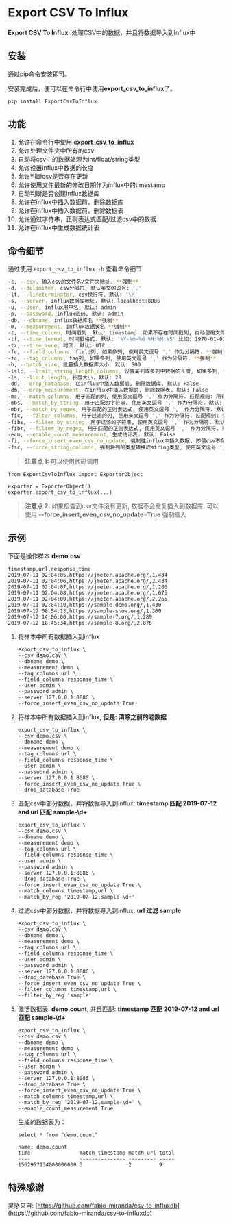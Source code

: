 Export CSV To Influx
====================

**Export CSV To Influx**: 处理CSV中的数据，并且将数据导入到Influx中

## 安装
通过pip命令安装即可。

安装完成后，便可以在命令行中使用**export_csv_to_influx**了。

```
pip install ExportCsvToInflux
```

## 功能

1. 允许在命令行中使用 **export_csv_to_influx**
2. 允许处理文件夹中所有的csv
3. 自动将csv中的数据处理为int/float/string类型
4. 允许设置influx中数据的长度
5. 允许判断csv是否存在更新
6. 允许使用文件最新的修改日期作为influx中的timestamp
7. 自动判断是否创建influx数据库
8. 允许在influx中插入数据前，删除数据库
9. 允许在influx中插入数据前，删除数据表
10. 允许通过字符串，正则表达式匹配/过滤csv中的数据
11. 允许在influx中生成数据统计表

## 命令细节

通过使用 `export_csv_to_influx -h` 查看命令细节

```bash
-c, --csv, 输入csv的文件名/文件夹地址. **强制**
-d, --delimiter, csv分隔符. 默认英文的逗号: ','
-lt, --lineterminator, csv换行符. 默认: '\n'
-s, --server, influx数据库地址. 默认: localhost:8086
-u, --user, influx用户名, 默认: admin
-p, --password, influx密码, 默认: admin
-db, --dbname, influx数据库名 **强制**
-m, --measurement, influx数据表名 **强制**
-t, --time_column, 时间戳列. 默认: timestamp. 如果不存在时间戳列, 自动使用文件最新的修改日期作为时间戳
-tf, --time_format, 时间戳格式. 默认: '%Y-%m-%d %H:%M:%S' 比如: 1970-01-01 00:00:00.
-tz, --time_zone, 时区. 默认: UTC
-fc, --field_columns, field列, 如果多列, 使用英文逗号 ',' 作为分隔符. **强制**
-tc, --tag_columns, tag列, 如果多列, 使用英文逗号 ',' 作为分隔符. **强制**
-b, --batch_size, 批量插入数据库大小. 默认: 500
-lslc, --limit_string_length_columns, 设置某列或多列中数据的长度, 如果多列, 使用英文逗号 ',' 作为分隔符. 默认: None
-ls, --limit_length, 长度大小. 默认: 20
-dd, --drop_database, 在influx中插入数据前, 删除数据库. 默认: False
-dm, --drop_measurement, 在influx中插入数据前, 删除数据表. 默认: False
-mc, --match_columns, 用于匹配的列, 使用英文逗号 ',' 作为分隔符. 匹配规则: 所有匹配成功, 才保留该行. 默认: None
-mbs, --match_by_string, 用于匹配的字符串, 使用英文逗号 ',' 作为分隔符. 默认: None
-mbr, --match_by_regex, 用于匹配的正则表达式, 使用英文逗号 ',' 作为分隔符. 默认: None
-fic, --filter_columns, 用于过滤的列, 使用英文逗号 ',' 作为分隔符. 匹配规则: 任意一个过滤成功, 便过滤该行. 默认: None
-fibs, --filter_by_string, 用于过滤的字符串, 使用英文逗号 ',' 作为分隔符. 默认: None
-fibr, --filter_by_regex, 用于匹配的正则表达式, 使用英文逗号 ',' 作为分隔符. 默认: None
-ecm, --enable_count_measurement, 生成统计表. 默认: False
-fi, --force_insert_even_csv_no_update, 强制往influx中插入数据, 即使csv不存在更新. 默认: False
-fsc, --force_string_columns, 强制将列的类型转换成string类型, 使用英文逗号 ',' 作为分隔符. 默认: None
```

> **注意点 1:** 可以使用代码调用

  ```
  from ExportCsvToInflux import ExporterObject
  
  exporter = ExporterObject()
  exporter.export_csv_to_influx(...)
  ```

> **注意点 2:** 如果检查到csv文件没有更新, 数据不会重复插入到数据库. 可以使用 **--force_insert_even_csv_no_update=True** 强制插入

## 示例

下面是操作样本 **demo.csv**.

``` 
timestamp,url,response_time
2019-07-11 02:04:05,https://jmeter.apache.org/,1.434
2019-07-11 02:04:06,https://jmeter.apache.org/,2.434
2019-07-11 02:04:07,https://jmeter.apache.org/,1.200
2019-07-11 02:04:08,https://jmeter.apache.org/,1.675
2019-07-11 02:04:09,https://jmeter.apache.org/,2.265
2019-07-11 02:04:10,https://sample-demo.org/,1.430
2019-07-12 08:54:13,https://sample-show.org/,1.300
2019-07-12 14:06:00,https://sample-7.org/,1.289
2019-07-12 18:45:34,https://sample-8.org/,2.876
```

1. 将样本中所有数据插入到influx

    ``` 
    export_csv_to_influx \
    --csv demo.csv \
    --dbname demo \
    --measurement demo \
    --tag_columns url \
    --field_columns response_time \
    --user admin \
    --password admin \
    --server 127.0.0.1:8086 \
    --force_insert_even_csv_no_update True
    ```

2. 将样本中所有数据插入到influx, **但是: 清除之前的老数据**

    ```
    export_csv_to_influx \
    --csv demo.csv \
    --dbname demo \
    --measurement demo \
    --tag_columns url \
    --field_columns response_time \
    --user admin \
    --password admin \
    --server 127.0.0.1:8086 \
    --force_insert_even_csv_no_update True \
    --drop_database True
    ```

3. 匹配csv中部分数据，并将数据导入到influx: **timestamp 匹配 2019-07-12 and url 匹配 sample-\d+**

    ``` 
    export_csv_to_influx \
    --csv demo.csv \
    --dbname demo \
    --measurement demo \
    --tag_columns url \
    --field_columns response_time \
    --user admin \
    --password admin \
    --server 127.0.0.1:8086 \
    --drop_database True \
    --force_insert_even_csv_no_update True \
    --match_columns timestamp,url \
    --match_by_reg '2019-07-12,sample-\d+'
    ```

4. 过滤csv中部分数据，并将数据导入到influx: **url 过滤 sample**

    ``` 
    export_csv_to_influx \
    --csv demo.csv \
    --dbname demo \
    --measurement demo \
    --tag_columns url \
    --field_columns response_time \
    --user admin \
    --password admin \
    --server 127.0.0.1:8086 \
    --drop_database True \
    --force_insert_even_csv_no_update True \
    --filter_columns timestamp,url \
    --filter_by_reg 'sample'
    ```

5. 激活数据表: **demo.count**, 并且匹配: **timestamp 匹配 2019-07-12 and url 匹配 sample-\d+**

    ```
    export_csv_to_influx \
    --csv demo.csv \
    --dbname demo \
    --measurement demo \
    --tag_columns url \
    --field_columns response_time \
    --user admin \
    --password admin \
    --server 127.0.0.1:8086 \
    --drop_database True \
    --force_insert_even_csv_no_update True \
    --match_columns timestamp,url \
    --match_by_reg '2019-07-12,sample-\d+' \
    --enable_count_measurement True 
    ```
    
    生成的数据表为：
    
    ```text
    select * from "demo.count"
 
    name: demo.count
    time                match_timestamp match_url total
    ----                --------------- --------- -----
    1562957134000000000 3               2         9
    ```
    
## 特殊感谢

灵感来自: [https://github.com/fabio-miranda/csv-to-influxdb](https://github.com/fabio-miranda/csv-to-influxdb)
